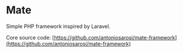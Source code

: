 # Mate

Simple PHP framework inspired by Laravel.

Core source code: [https://github.com/antoniosarosi/mate-framework](https://github.com/antoniosarosi/mate-framework)

